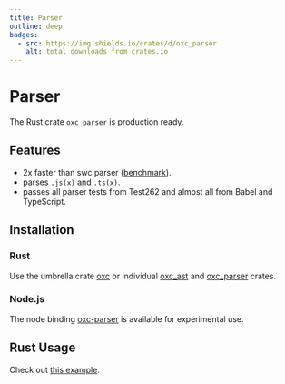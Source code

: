 ```yaml
---
title: Parser
outline: deep
badges:
  - src: https://img.shields.io/crates/d/oxc_parser
    alt: total downloads from crates.io
---
```


# Parser

<AppBadgeList />

The Rust crate `oxc_parser` is production ready.

## Features

- 2x faster than swc parser ([benchmark][url-benchmark]).
- parses `.js(x)` and `.ts(x)`.
- passes all parser tests from Test262 and almost all from Babel and TypeScript.

## Installation

### Rust

Use the umbrella crate [oxc][url-oxc-crate] or individual [oxc\_ast][url-oxc-ast-crate] and [oxc\_parser][url-oxc-parser-crate] crates.

### Node.js

The node binding [oxc-parser][url-oxc-parser-npm] is available for experimental use.

## Rust Usage

Check out [this example](https://github.com/oxc-project/oxc/blob/main/crates/oxc_parser/examples/parser.rs).

<!-- Links -->

[url-swc]: https://swc.rs

[url-benchmark]: https://github.com/oxc-project/bench-javascript-parser-written-in-rust

[url-oxc-crate]: https://docs.rs/oxc

[url-oxc-ast-crate]: https://docs.rs/oxc_ast

[url-oxc-parser-crate]: https://docs.rs/oxc_parser

[url-oxc-parser-npm]: https://www.npmjs.com/package/oxc-parser
